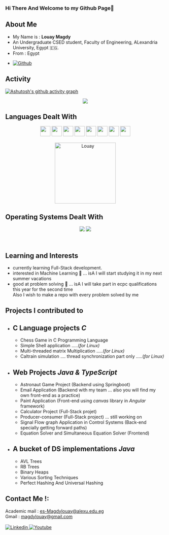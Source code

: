 ### Hi There And Welcome to my Github Page👋
## About Me 
* My Name is : **Louay Magdy**
* An Undergraduate CSED student, Faculty of Engineering, ALexandria University, Egypt 🇪🇬.
* From : Egypt
<!-- * ![Profile views](https://visitor-badge.glitch.me/badge?page_id=LouayMagdy) -->
* [![Github](https://img.shields.io/github/followers/LouayMagdy?label=Follow&style=social)](https://github.com/LouayMagdy)


## Activity
[![Ashutosh's github activity graph](https://github-readme-activity-graph.cyclic.app/graph?username=LouayMagdy&bg_color=0d0d0d&color=41b9e1&line=a2a0a1&point=1badc0&area=true&hide_border=true)](https://github.com/ashutosh00710/github-readme-activity-graph)

<p align="center"><img src="https://github-readme-stats.vercel.app/api?username=LouayMagdy&langs_count=12&show_icons=true&locale=en&layout=compact&theme=transparent"/></p>

 ## Languages Dealt With
<p align="center">
<a><img width ='32px' src ='https://raw.githubusercontent.com/rahulbanerjee26/githubAboutMeGenerator/main/icons/java.svg'></a>
<a><img width ='32px' src ='https://raw.githubusercontent.com/rahulbanerjee26/githubAboutMeGenerator/main/icons/python.svg'></a>
<a> <img width ='32px' src ='https://raw.githubusercontent.com/rahulbanerjee26/githubAboutMeGenerator/main/icons/c.svg'> </a>
<a> <img width ='32px' src ='https://raw.githubusercontent.com/rahulbanerjee26/githubAboutMeGenerator/main/icons/cpp.svg'> </a>
<a><img width ='32px' src ='https://raw.githubusercontent.com/rahulbanerjee26/githubAboutMeGenerator/main/icons/scala.svg'></a>
<a> <img width ='32px' src ='https://raw.githubusercontent.com/rahulbanerjee26/githubAboutMeGenerator/main/icons/javascript.svg'></a>
<a><img width ='32px' src ='https://raw.githubusercontent.com/rahulbanerjee26/githubAboutMeGenerator/main/icons/css.svg'></a>
<a><img width ='32px' src ='https://raw.githubusercontent.com/rahulbanerjee26/githubAboutMeGenerator/main/icons/html.svg'></a>
</br></br>
<img src="https://github-readme-stats.vercel.app/api/top-langs?username=LouayMagdy&langs_count=12&show_icons=true&locale=en&layout=compact&theme=dark" alt="Louay" height="192px"/>
</p>

<!-- <a href= https://github.com/Aditya664?tab=repositories&q=&type=&language=python&sort= > <img width ='32px' src ='https://raw.githubusercontent.com/rahulbanerjee26/githubAboutMeGenerator/main/icons/python.svg'> </a> -->
<!-- <a href= https://github.com/Aditya664?tab=repositories&q=&type=&language=reactjs&sort= > <img width ='32px' src ='https://raw.githubusercontent.com/rahulbanerjee26/githubAboutMeGenerator/main/icons/reactjs.svg'> </a> -->
<!-- <a href= https://github.com/Aditya664?tab=repositories&q=&type=&language=cpp&sort= > <img width ='32px' src ='https://raw.githubusercontent.com/rahulbanerjee26/githubAboutMeGenerator/main/icons/cpp.svg'> </a>
<a href= https://github.com/Aditya664?tab=repositories&q=&type=&language=sqlite&sort= > <img width ='32px' src ='https://raw.githubusercontent.com/rahulbanerjee26/githubAboutMeGenerator/main/icons/sqlite.svg'> </a>
<a href= https://github.com/Aditya664?tab=repositories&q=&type=&language=pytorch&sort= > <img width ='32px' src ='https://raw.githubusercontent.com/rahulbanerjee26/githubAboutMeGenerator/main/icons/pytorch.svg'> </a> -->
<!-- <a href= https://github.com/Aditya664?tab=repositories&q=&type=&language=android&sort= > <img width ='32px' src ='https://raw.githubusercontent.com/rahulbanerjee26/githubAboutMeGenerator/main/icons/android.svg'> </a> -->
## Operating Systems Dealt With
<p align="center">
   <a href="#"><img src="https://img.shields.io/badge/Ubuntu-E95420?style=plastic&logo=ubuntu&logoColor=white"></a>
   <a href="#"><img src="https://img.shields.io/badge/Windows-0078D6?style=plastic&logo=windows&logoColor=white"></a>
</p>
</br>

## Learning and Interests
* currently learning Full-Stack development.
* interested in Machine Learning 🤖 ... isA I will start studying it in my next summer vacations 
* good at problem solving 🧠 ... isA I will take part in ecpc qualifications this year for the second time </br> Also I wish to make a repo with every problem solved by me

## Projects I contributed to

* C Language projects _**C**_
   ----------------
   - Chess Game in C Programming Language
   - Simple Shell application .....(_for Linux)_
   - Multi-threaded matrix Multiplication .....(_for Linux)_
   - Caltrain simulation .... thread synchronization part only .....(_for Linux)_ 

* Web Projects _**Java & TypeScript**_
   ----------
   - Astronaut Game Project (Backend using Springboot)
   - Email Application (Backend with my team ... also you will find my own front-end as a practice)
   - Paint Application (Front-end using _canvas_ library in _Angular_ framework)
   - Calculator Project (Full-Stack projet)
   - Producer-consumer (Full-Stack project) ... still working on
   - Signal Flow graph Application in Control Systems (Back-end specially getting forward paths)
   - Equation Solver and Simultaneous Equation Solver (Frontend)
* A bucket of DS implementations _**Java**_
  -------------------------
  - AVL Trees
  - RB Trees
  - Binary Heaps
  - Various Sorting Techniques
  - Perfect Hashing And Universal Hashing

## Contact Me !:
Academic mail : es-Magdylouay@alexu.edu.eg </br>
Gmail : magdylouay@gmail.com </br></br>
<a href="https://www.linkedin.com/in/louay-magdy-b0a723201/">
  <img
    alt="Linkedin"
    src="https://img.shields.io/badge/linkedin-0077B5?logo=linkedin&logoColor=white&style=for-the-badge"
  />
</a> 
<a href="https://www.youtube.com/channel/UCESzYVizQ3YWrdgROv_clsA">
  <img
    alt="Youtube"
    src="https://img.shields.io/badge/youtube-FF0000?logo=youtube&logoColor=white&style=for-the-badge"
  />
</a>

<!--
**LouayMagdy/LouayMagdy** is a ✨ _special_ ✨ repository because its `README.md` (this file) appears on your GitHub profile.

Here are some ideas to get you started:

- 🔭 I’m currently working on ...
- 🌱 I’m currently learning ...
- 👯 I’m looking to collaborate on ...
- 🤔 I’m looking for help with ...
- 💬 Ask me about ...
- 📫 How to reach me: ...
- 😄 Pronouns: ...
- ⚡ Fun fact: ...
-->
